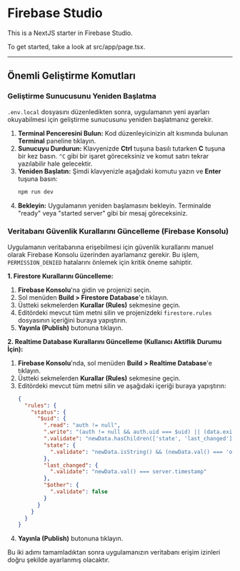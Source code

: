 
# Firebase Studio

This is a NextJS starter in Firebase Studio.

To get started, take a look at src/app/page.tsx.

---

## Önemli Geliştirme Komutları

### Geliştirme Sunucusunu Yeniden Başlatma

`.env.local` dosyasını düzenledikten sonra, uygulamanın yeni ayarları okuyabilmesi için geliştirme sunucusunu yeniden başlatmanız gerekir.

1.  **Terminal Penceresini Bulun:** Kod düzenleyicinizin alt kısmında bulunan **Terminal** paneline tıklayın.
2.  **Sunucuyu Durdurun:** Klavyenizde **Ctrl** tuşuna basılı tutarken **C** tuşuna bir kez basın. `^C` gibi bir işaret göreceksiniz ve komut satırı tekrar yazılabilir hale gelecektir.
3.  **Yeniden Başlatın:** Şimdi klavyenizle aşağıdaki komutu yazın ve **Enter** tuşuna basın:
    ```bash
    npm run dev
    ```
4.  **Bekleyin:** Uygulamanın yeniden başlamasını bekleyin. Terminalde "ready" veya "started server" gibi bir mesaj göreceksiniz.

### Veritabanı Güvenlik Kurallarını Güncelleme (Firebase Konsolu)

Uygulamanın veritabanına erişebilmesi için güvenlik kurallarını manuel olarak Firebase Konsolu üzerinden ayarlamanız gerekir. Bu işlem, `PERMISSION_DENIED` hatalarını önlemek için kritik öneme sahiptir.

**1. Firestore Kurallarını Güncelleme:**
1.  **Firebase Konsolu**'na gidin ve projenizi seçin.
2.  Sol menüden **Build > Firestore Database**'e tıklayın.
3.  Üstteki sekmelerden **Kurallar (Rules)** sekmesine geçin.
4.  Editördeki mevcut tüm metni silin ve projenizdeki `firestore.rules` dosyasının içeriğini buraya yapıştırın.
5.  **Yayınla (Publish)** butonuna tıklayın.

**2. Realtime Database Kurallarını Güncelleme (Kullanıcı Aktiflik Durumu İçin):**
1.  **Firebase Konsolu**'nda, sol menüden **Build > Realtime Database**'e tıklayın.
2.  Üstteki sekmelerden **Kurallar (Rules)** sekmesine geçin.
3.  Editördeki mevcut tüm metni silin ve aşağıdaki içeriği buraya yapıştırın:
    ```json
    {
      "rules": {
        "status": {
          "$uid": {
            ".read": "auth != null",
            ".write": "(auth != null && auth.uid === $uid) || (data.exists() && auth == null && newData.child('state').val() === 'offline')",
            ".validate": "newData.hasChildren(['state', 'last_changed'])",
            "state": {
              ".validate": "newData.isString() && (newData.val() === 'online' || newData.val() === 'offline')"
            },
            "last_changed": {
              ".validate": "newData.val() === server.timestamp"
            },
            "$other": {
              ".validate": false
            }
          }
        }
      }
    }
    ```
4.  **Yayınla (Publish)** butonuna tıklayın.

Bu iki adımı tamamladıktan sonra uygulamanızın veritabanı erişim izinleri doğru şekilde ayarlanmış olacaktır.
